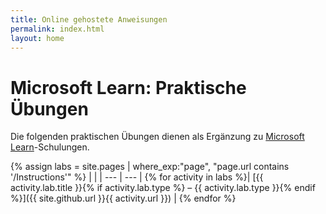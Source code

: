 ```yaml
---
title: Online gehostete Anweisungen
permalink: index.html
layout: home
---
```


# Microsoft Learn: Praktische Übungen

Die folgenden praktischen Übungen dienen als Ergänzung zu [Microsoft Learn](https://docs.microsoft.com/training/)-Schulungen.

{% assign labs = site.pages | where_exp:"page", "page.url contains '/Instructions'" %}
| |
| --- | --- | 
{% for activity in labs  %}| [{{ activity.lab.title }}{% if activity.lab.type %} – {{ activity.lab.type }}{% endif %}]({{ site.github.url }}{{ activity.url }}) |
{% endfor %}
